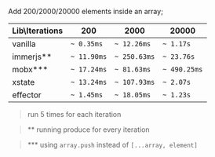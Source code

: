 Add 200/2000/20000 elements inside an array;

| Lib\Iterations | 200         | 2000         | 20000        |
| -------------- | ----------- | ------------ | ------------ |
| vanilla        | `~ 0.35ms`  | `~ 12.26ms`  | `~ 1.17s`    |
| immerjs\*\*    | `~ 11.90ms` | `~ 250.63ms` | `~ 23.76s`   |
| mobx\*\*\*     | `~ 17.24ms` | `~ 81.63ms`  | `~ 490.25ms` |
| xstate         | `~ 13.24ms` | `~ 107.93ms` | `~ 2.07s`    |
| effector       | `~ 1.45ms`  | `~ 18.05ms`  | `~ 1.23s`    |

> run 5 times for each iteration

> \*\* running produce for every iteration

> \*\*\* using `array.push` instead of `[...array, element]`
